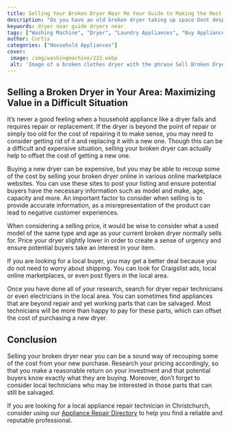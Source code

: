 ```yaml
---
title: Selling Your Broken Dryer Near Me Your Guide to Making the Most Out of a Bad Situation
description: "Do you have an old broken dryer taking up space Dont despair - your guide to selling it is here Find out how to make the most out of a bad situation and sell your broken dryer near you"
keywords: dryer near guide dryers near
tags: ["Washing Machine", "Dryer", "Laundry Appliances", "Buy Appliance", "Appliance Guide"]
author: Curtis
categories: ["Household Appliances"]
cover: 
 image: /img/washingmachine/223.webp
 alt: 'Image of a broken clothes dryer with the phrase Sell Broken Dryer Near Me superimposed on it'
---
```

## Selling a Broken Dryer in Your Area: Maximizing Value in a Difficult Situation

It’s never a good feeling when a household appliance like a dryer fails and requires repair or replacement. If the dryer is beyond the point of repair or simply too old for the cost of repairing it to make sense, you may need to consider getting rid of it and replacing it with a new one. Though this can be a difficult and expensive situation, selling your broken dryer can actually help to offset the cost of getting a new one.

Buying a new dryer can be expensive, but you may be able to recoup some of the cost by selling your broken dryer online in various online marketplace websites. You can use these sites to post your listing and ensure potential buyers have the necessary information such as model and make, age, capacity and more. An important factor to consider when selling is to provide accurate information, as a misrepresentation of the product can lead to negative customer experiences.

When considering a selling price, it would be wise to consider what a used model of the same type and age as your current broken dryer normally sells for. Price your dryer slightly lower in order to create a sense of urgency and ensure potential buyers take an interest in your item.

If you are looking for a local buyer, you may get a better deal because you do not need to worry about shipping. You can look for Craigslist ads, local online marketplaces, or even post flyers in the local area.

Once you have done all of your research, search for dryer repair technicians or even electricians in the local area. You can sometimes find appliances that are beyond repair and yet working parts that can be salvaged. Most technicians will be more than happy to pay for these parts, which can offset the cost of purchasing a new dryer.

## Conclusion
Selling your broken dryer near you can be a sound way of recouping some of the cost from your new purchase. Research your pricing accordingly, so that you make a reasonable return on your investment and that potential buyers know exactly what they are buying. Moreover, don’t forget to consider local technicians who may be interested in those parts that can still be salvaged.

If you are looking for a local appliance repair technician in Christchurch, consider using our [Appliance Repair Directory](./pages/appliance-repair-technicians/new-zealand/christchurch) to help you find a reliable and reputable professional.
